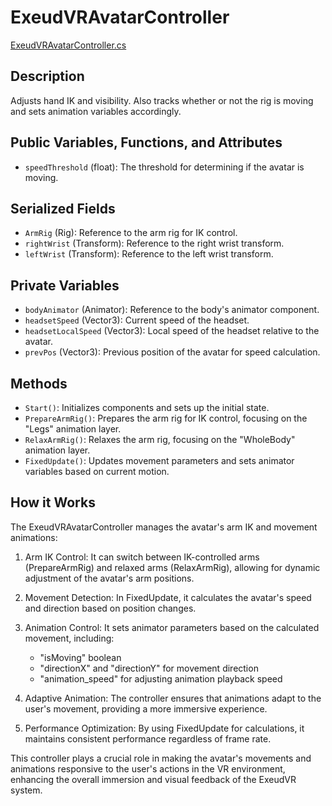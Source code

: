 # ExeudVRAvatarController
[ExeudVRAvatarController.cs](../../../Assets/ExeudVR/Scripts/Controllers/BodyRig/ExeudVRAvatarController.cs)

## Description

Adjusts hand IK and visibility. Also tracks whether or not the rig is moving and sets animation variables accordingly.

## Public Variables, Functions, and Attributes

- `speedThreshold` (float): The threshold for determining if the avatar is moving.

## Serialized Fields

- `ArmRig` (Rig): Reference to the arm rig for IK control.
- `rightWrist` (Transform): Reference to the right wrist transform.
- `leftWrist` (Transform): Reference to the left wrist transform.

## Private Variables

- `bodyAnimator` (Animator): Reference to the body's animator component.
- `headsetSpeed` (Vector3): Current speed of the headset.
- `headsetLocalSpeed` (Vector3): Local speed of the headset relative to the avatar.
- `prevPos` (Vector3): Previous position of the avatar for speed calculation.

## Methods

- `Start()`: Initializes components and sets up the initial state.
- `PrepareArmRig()`: Prepares the arm rig for IK control, focusing on the "Legs" animation layer.
- `RelaxArmRig()`: Relaxes the arm rig, focusing on the "WholeBody" animation layer.
- `FixedUpdate()`: Updates movement parameters and sets animator variables based on current motion.

## How it Works

The ExeudVRAvatarController manages the avatar's arm IK and movement animations:

1. Arm IK Control: It can switch between IK-controlled arms (PrepareArmRig) and relaxed arms (RelaxArmRig), allowing for dynamic adjustment of the avatar's arm positions.

2. Movement Detection: In FixedUpdate, it calculates the avatar's speed and direction based on position changes.

3. Animation Control: It sets animator parameters based on the calculated movement, including:
   - "isMoving" boolean
   - "directionX" and "directionY" for movement direction
   - "animation_speed" for adjusting animation playback speed

4. Adaptive Animation: The controller ensures that animations adapt to the user's movement, providing a more immersive experience.

5. Performance Optimization: By using FixedUpdate for calculations, it maintains consistent performance regardless of frame rate.

This controller plays a crucial role in making the avatar's movements and animations responsive to the user's actions in the VR environment, enhancing the overall immersion and visual feedback of the ExeudVR system.
